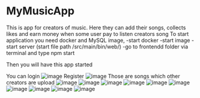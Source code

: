 # MyMusicApp
This is app for creators of music. Here they can add their songs, collects likes and earn money when some user pay to listen creators song
To start application you need docker and MySQL image,
-start docker
-start image
-start server (start file path /src/main/bin/web/)
-go to frontendd folder via terminal and type npm start

Then you will have this app started

You can login
![image](https://user-images.githubusercontent.com/80620561/215762493-613c822f-a7b6-4951-b093-c5f1664cae7c.png)
Register
![image](https://user-images.githubusercontent.com/80620561/215762684-776ca4ed-a453-42df-b3fd-26c755cb12be.png)
Those are songs which other creators are upload
![image](https://user-images.githubusercontent.com/80620561/215762811-751d7f0c-de5c-4ce3-81f5-f7d09421ce96.png)
![image](https://user-images.githubusercontent.com/80620561/215762883-ceef0a86-a0ee-4f6f-81ed-803b605ae545.png)
![image](https://user-images.githubusercontent.com/80620561/215762990-d3b617b1-2dd1-4cf8-a648-3dab91f5211c.png)
![image](https://user-images.githubusercontent.com/80620561/215763183-60b4f514-17b8-4ce3-b343-5438de3e5a25.png)
![image](https://user-images.githubusercontent.com/80620561/215763274-7961eda4-8fc6-4144-9c1d-b024e9bda81d.png)
![image](https://user-images.githubusercontent.com/80620561/215763351-03ad66f1-b34d-4a66-b748-bb42822fcf6f.png)
![image](https://user-images.githubusercontent.com/80620561/215763407-61c93b2b-9db4-42fb-bdc5-4112ffa945ca.png)
![image](https://user-images.githubusercontent.com/80620561/215763499-6585b3aa-82ad-4da1-8797-f1db40b05126.png)
![image](https://user-images.githubusercontent.com/80620561/215763642-537618bc-3638-45e5-a3b6-7396d9755e08.png)
![image](https://user-images.githubusercontent.com/80620561/215763733-0da5c407-510e-4aa2-9f0a-2186aced5118.png)
